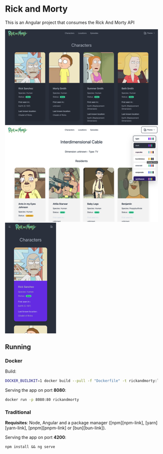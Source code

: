 # Rick and Morty

This is an Angular project that consumes the Rick And Morty API

<img src="./screenshots/desktop-dark.png" style="width:40em; height:auto"/>

<img src="./screenshots/theming.png" style="width:40em; height:auto"/>
<img src="./screenshots/mobile-dark.png" style="width:12em; height:auto"/>

## Running

### Docker

Build:

```zsh
DOCKER_BUILDKIT=1 docker build --pull -f "Dockerfile" -t rickandmorty:latest "."
```

Serving the app on port **8080**:

```zsh
docker run -p 8080:80 rickandmorty
```

### Traditional

**Requisites**: Node, Angular and a package manager ([npm][npm-link], [yarn][yarn-link], [pnpm][pnpm-link] or [bun][bun-link]).

Serving the app on port **4200**:

```shell
npm install && ng serve
```
